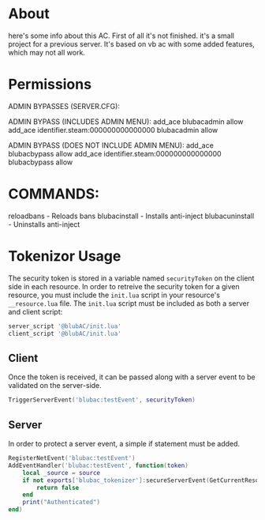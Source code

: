 # About
here's some info about this AC. First of all it's not finished. it's a small project for a previous server. It's based on vb ac with some added features, which may not all work. 





# Permissions
ADMIN BYPASSES (SERVER.CFG):

ADMIN BYPASS (INCLUDES ADMIN MENU):
add_ace blubacadmin allow 
add_ace identifier.steam:000000000000000 blubacadmin allow

ADMIN BYPASS (DOES NOT INCLUDE ADMIN MENU):
add_ace blubacbypass allow 
add_ace identifier.steam:000000000000000 blubacbypass allow


# COMMANDS:
reloadbans - Reloads bans
blubacinstall - Installs anti-inject
blubacuninstall - Uninstalls anti-inject



# Tokenizor Usage
The security token is stored in a variable named `securityToken` on the client side in each resource. In order to retreive the security token for a given resource, you must include the `init.lua` script in your resource's `__resource.lua` file. The `init.lua` script must be included as both a server and client script:
```lua
server_script '@blubAC/init.lua'
client_script '@blubAC/init.lua'
```

## Client
Once the token is received, it can be passed along with a server event to be validated on the server-side.
```lua
TriggerServerEvent('blubac:testEvent', securityToken)
```

## Server
In order to protect a server event, a simple if statement must be added.
```lua
RegisterNetEvent('blubac:testEvent')
AddEventHandler('blubac:testEvent', function(token)
	local _source = source
	if not exports['blubac_tokenizer']:secureServerEvent(GetCurrentResourceName(), _source, token) then
		return false
	end
	print("Authenticated")
end)
```
